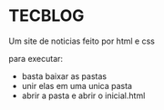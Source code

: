 # TECBLOG
Um site de noticias feito por html e css
 
 para executar:
 - basta baixar as pastas
 - unir elas em uma unica pasta
 - abrir a pasta e abrir o inicial.html
 
